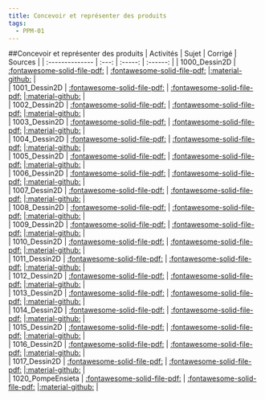 ```yaml
---
title: Concevoir et représenter des produits 
tags:
  - PPM-01
---
```

[comment]: <> (Généré automatiquement par make_all_activites.py, creation_fichiers_activites)

##Concevoir et représenter des produits 
| Activités | Sujet | Corrigé | Sources  | 
| :-------------- | :---: | :-----: | :------: | 
| 1000_Dessin2D | [:fontawesome-solid-file-pdf:](https://xpessoles-cpge.fr/pdf/PPM-01_1000_Dessin2D_Sujet.pdf) | [:fontawesome-solid-file-pdf:](https://xpessoles-cpge.fr/pdf/PPM-01_1000_Dessin2D_Corrige.pdf) |[:material-github:](https://github.com/xpessoles/PSI_ExercicesCompetences/tree/main/) |  
| 1001_Dessin2D | [:fontawesome-solid-file-pdf:](https://xpessoles-cpge.fr/pdf/PPM-01_1001_Dessin2D_Sujet.pdf) | [:fontawesome-solid-file-pdf:](https://xpessoles-cpge.fr/pdf/PPM-01_1001_Dessin2D_Corrige.pdf) |[:material-github:](https://github.com/xpessoles/PSI_ExercicesCompetences/tree/main/) |  
| 1002_Dessin2D | [:fontawesome-solid-file-pdf:](https://xpessoles-cpge.fr/pdf/PPM-01_1002_Dessin2D_Sujet.pdf) | [:fontawesome-solid-file-pdf:](https://xpessoles-cpge.fr/pdf/PPM-01_1002_Dessin2D_Corrige.pdf) |[:material-github:](https://github.com/xpessoles/PSI_ExercicesCompetences/tree/main/) |  
| 1003_Dessin2D | [:fontawesome-solid-file-pdf:](https://xpessoles-cpge.fr/pdf/PPM-01_1003_Dessin2D_Sujet.pdf) | [:fontawesome-solid-file-pdf:](https://xpessoles-cpge.fr/pdf/PPM-01_1003_Dessin2D_Corrige.pdf) |[:material-github:](https://github.com/xpessoles/PSI_ExercicesCompetences/tree/main/) |  
| 1004_Dessin2D | [:fontawesome-solid-file-pdf:](https://xpessoles-cpge.fr/pdf/PPM-01_1004_Dessin2D_Sujet.pdf) | [:fontawesome-solid-file-pdf:](https://xpessoles-cpge.fr/pdf/PPM-01_1004_Dessin2D_Corrige.pdf) |[:material-github:](https://github.com/xpessoles/PSI_ExercicesCompetences/tree/main/) |  
| 1005_Dessin2D | [:fontawesome-solid-file-pdf:](https://xpessoles-cpge.fr/pdf/PPM-01_1005_Dessin2D_Sujet.pdf) | [:fontawesome-solid-file-pdf:](https://xpessoles-cpge.fr/pdf/PPM-01_1005_Dessin2D_Corrige.pdf) |[:material-github:](https://github.com/xpessoles/PSI_ExercicesCompetences/tree/main/) |  
| 1006_Dessin2D | [:fontawesome-solid-file-pdf:](https://xpessoles-cpge.fr/pdf/PPM-01_1006_Dessin2D_Sujet.pdf) | [:fontawesome-solid-file-pdf:](https://xpessoles-cpge.fr/pdf/PPM-01_1006_Dessin2D_Corrige.pdf) |[:material-github:](https://github.com/xpessoles/PSI_ExercicesCompetences/tree/main/) |  
| 1007_Dessin2D | [:fontawesome-solid-file-pdf:](https://xpessoles-cpge.fr/pdf/PPM-01_1007_Dessin2D_Sujet.pdf) | [:fontawesome-solid-file-pdf:](https://xpessoles-cpge.fr/pdf/PPM-01_1007_Dessin2D_Corrige.pdf) |[:material-github:](https://github.com/xpessoles/PSI_ExercicesCompetences/tree/main/) |  
| 1008_Dessin2D | [:fontawesome-solid-file-pdf:](https://xpessoles-cpge.fr/pdf/PPM-01_1008_Dessin2D_Sujet.pdf) | [:fontawesome-solid-file-pdf:](https://xpessoles-cpge.fr/pdf/PPM-01_1008_Dessin2D_Corrige.pdf) |[:material-github:](https://github.com/xpessoles/PSI_ExercicesCompetences/tree/main/) |  
| 1009_Dessin2D | [:fontawesome-solid-file-pdf:](https://xpessoles-cpge.fr/pdf/PPM-01_1009_Dessin2D_Sujet.pdf) | [:fontawesome-solid-file-pdf:](https://xpessoles-cpge.fr/pdf/PPM-01_1009_Dessin2D_Corrige.pdf) |[:material-github:](https://github.com/xpessoles/PSI_ExercicesCompetences/tree/main/) |  
| 1010_Dessin2D | [:fontawesome-solid-file-pdf:](https://xpessoles-cpge.fr/pdf/PPM-01_1010_Dessin2D_Sujet.pdf) | [:fontawesome-solid-file-pdf:](https://xpessoles-cpge.fr/pdf/PPM-01_1010_Dessin2D_Corrige.pdf) |[:material-github:](https://github.com/xpessoles/PSI_ExercicesCompetences/tree/main/) |  
| 1011_Dessin2D | [:fontawesome-solid-file-pdf:](https://xpessoles-cpge.fr/pdf/PPM-01_1011_Dessin2D_Sujet.pdf) | [:fontawesome-solid-file-pdf:](https://xpessoles-cpge.fr/pdf/PPM-01_1011_Dessin2D_Corrige.pdf) |[:material-github:](https://github.com/xpessoles/PSI_ExercicesCompetences/tree/main/) |  
| 1012_Dessin2D | [:fontawesome-solid-file-pdf:](https://xpessoles-cpge.fr/pdf/PPM-01_1012_Dessin2D_Sujet.pdf) | [:fontawesome-solid-file-pdf:](https://xpessoles-cpge.fr/pdf/PPM-01_1012_Dessin2D_Corrige.pdf) |[:material-github:](https://github.com/xpessoles/PSI_ExercicesCompetences/tree/main/) |  
| 1013_Dessin2D | [:fontawesome-solid-file-pdf:](https://xpessoles-cpge.fr/pdf/PPM-01_1013_Dessin2D_Sujet.pdf) | [:fontawesome-solid-file-pdf:](https://xpessoles-cpge.fr/pdf/PPM-01_1013_Dessin2D_Corrige.pdf) |[:material-github:](https://github.com/xpessoles/PSI_ExercicesCompetences/tree/main/) |  
| 1014_Dessin2D | [:fontawesome-solid-file-pdf:](https://xpessoles-cpge.fr/pdf/PPM-01_1014_Dessin2D_Sujet.pdf) | [:fontawesome-solid-file-pdf:](https://xpessoles-cpge.fr/pdf/PPM-01_1014_Dessin2D_Corrige.pdf) |[:material-github:](https://github.com/xpessoles/PSI_ExercicesCompetences/tree/main/) |  
| 1015_Dessin2D | [:fontawesome-solid-file-pdf:](https://xpessoles-cpge.fr/pdf/PPM-01_1015_Dessin2D_Sujet.pdf) | [:fontawesome-solid-file-pdf:](https://xpessoles-cpge.fr/pdf/PPM-01_1015_Dessin2D_Corrige.pdf) |[:material-github:](https://github.com/xpessoles/PSI_ExercicesCompetences/tree/main/) |  
| 1016_Dessin2D | [:fontawesome-solid-file-pdf:](https://xpessoles-cpge.fr/pdf/PPM-01_1016_Dessin2D_Sujet.pdf) | [:fontawesome-solid-file-pdf:](https://xpessoles-cpge.fr/pdf/PPM-01_1016_Dessin2D_Corrige.pdf) |[:material-github:](https://github.com/xpessoles/PSI_ExercicesCompetences/tree/main/) |  
| 1017_Dessin2D | [:fontawesome-solid-file-pdf:](https://xpessoles-cpge.fr/pdf/PPM-01_1017_Dessin2D_Sujet.pdf) | [:fontawesome-solid-file-pdf:](https://xpessoles-cpge.fr/pdf/PPM-01_1017_Dessin2D_Corrige.pdf) |[:material-github:](https://github.com/xpessoles/PSI_ExercicesCompetences/tree/main/) |  
| 1020_PompeEnsieta | [:fontawesome-solid-file-pdf:](https://xpessoles-cpge.fr/pdf/PPM-01_1020_PompeEnsieta_Sujet.pdf) | [:fontawesome-solid-file-pdf:](https://xpessoles-cpge.fr/pdf/PPM-01_1020_PompeEnsieta_Corrige.pdf) |[:material-github:](https://github.com/xpessoles/PSI_ExercicesCompetences/tree/main/ieta) |  

